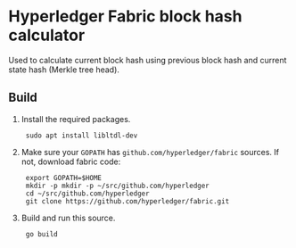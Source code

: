 Hyperledger Fabric block hash calculator
========================================

Used to calculate current block hash using previous block hash and current
state hash (Merkle tree head).


Build
-----

1. Install the required packages.

        sudo apt install libltdl-dev

2. Make sure your `GOPATH` has `github.com/hyperledger/fabric` sources. If
   not, download fabric code:

        export GOPATH=$HOME
        mkdir -p mkdir -p ~/src/github.com/hyperledger
        cd ~/src/github.com/hyperledger
        git clone https://github.com/hyperledger/fabric.git

3. Build and run this source.

        go build
